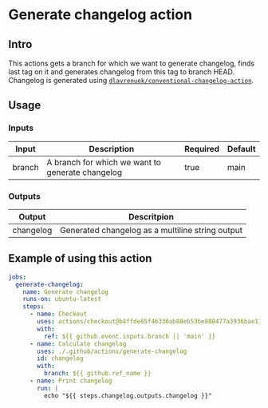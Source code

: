 # Generate changelog action

## Intro

This actions gets a branch for which we want to generate changelog, finds last tag on it and generates changelog from this tag to branch HEAD. Changelog is generated using [`dlavrenuek/conventional-changelog-action`](https://github.com/dlavrenuek/conventional-changelog-action).

## Usage

### Inputs

| Input  |                   Description                    | Required | Default |
|--------|--------------------------------------------------|----------|---------|
| branch | A branch for which we want to generate changelog | true     | main  |

### Outputs

|  Output   |                   Descritpion                    |
|-----------|--------------------------------------------------|
| changelog | Generated changelog as a multiline string output |

## Example of using this action

```yaml
jobs:
  generate-changelog:
    name: Generate changelog
    runs-on: ubuntu-latest
    steps:
      - name: Checkout
        uses: actions/checkout@b4ffde65f46336ab88eb53be808477a3936bae11 # v4
        with:
          ref: ${{ github.event.inputs.branch || 'main' }}
      - name: Calculate changelog
        uses: ./.github/actions/generate-changelog
        id: changelog
        with:
          branch: ${{ github.ref_name }}
      - name: Print changelog
        run: |
          echo "${{ steps.changelog.outputs.changelog }}"
```

